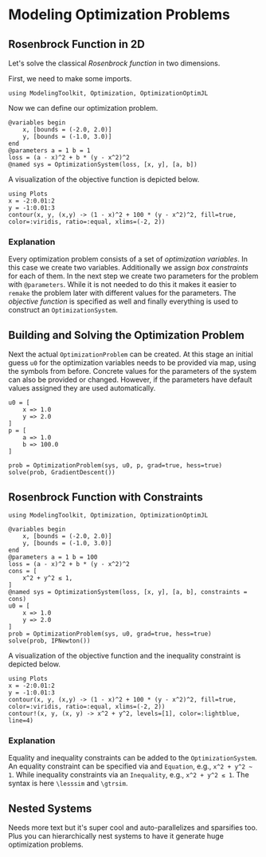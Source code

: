 # Modeling Optimization Problems

## Rosenbrock Function in 2D
Let's solve the classical _Rosenbrock function_ in two dimensions.

First, we need to make some imports.
```@example rosenbrock_2d
using ModelingToolkit, Optimization, OptimizationOptimJL
```
Now we can define our optimization problem.
```@example rosenbrock_2d
@variables begin
    x, [bounds = (-2.0, 2.0)]
    y, [bounds = (-1.0, 3.0)]
end
@parameters a = 1 b = 1
loss = (a - x)^2 + b * (y - x^2)^2
@named sys = OptimizationSystem(loss, [x, y], [a, b])
```

A visualization of the objective function is depicted below.
```@eval
using Plots
x = -2:0.01:2
y = -1:0.01:3
contour(x, y, (x,y) -> (1 - x)^2 + 100 * (y - x^2)^2, fill=true, color=:viridis, ratio=:equal, xlims=(-2, 2))
```

### Explanation
Every optimization problem consists of a set of _optimization variables_. In this case we create two variables. Additionally we assign _box constraints_ for each of them. In the next step we create two parameters for the problem with `@parameters`. While it is not needed to do this it makes it easier to `remake` the problem later with different values for the parameters. The _objective function_ is specified as well and finally everything is used to construct an `OptimizationSystem`.

## Building and Solving the Optimization Problem
Next the actual `OptimizationProblem` can be created. At this stage an initial guess `u0` for the optimization variables needs to be provided via map, using the symbols from before. Concrete values for the parameters of the system can also be provided or changed. However, if the parameters have default values assigned they are used automatically.
```@example rosenbrock_2d
u0 = [
    x => 1.0
    y => 2.0
]
p = [
    a => 1.0
    b => 100.0
]

prob = OptimizationProblem(sys, u0, p, grad=true, hess=true)
solve(prob, GradientDescent())
```

## Rosenbrock Function with Constraints
```@example rosenbrock_2d_cstr
using ModelingToolkit, Optimization, OptimizationOptimJL

@variables begin
    x, [bounds = (-2.0, 2.0)]
    y, [bounds = (-1.0, 3.0)]
end
@parameters a = 1 b = 100
loss = (a - x)^2 + b * (y - x^2)^2
cons = [
    x^2 + y^2 ≲ 1,
]
@named sys = OptimizationSystem(loss, [x, y], [a, b], constraints = cons)
u0 = [
    x => 1.0
    y => 2.0
]
prob = OptimizationProblem(sys, u0, grad=true, hess=true)
solve(prob, IPNewton())
```

A visualization of the objective function and the inequality constraint is depicted below.
```@eval
using Plots
x = -2:0.01:2
y = -1:0.01:3
contour(x, y, (x,y) -> (1 - x)^2 + 100 * (y - x^2)^2, fill=true, color=:viridis, ratio=:equal, xlims=(-2, 2))
contour!(x, y, (x, y) -> x^2 + y^2, levels=[1], color=:lightblue, line=4)
```

### Explanation
Equality and inequality constraints can be added to the `OptimizationSystem`. An equality constraint can be specified via and `Equation`, e.g., `x^2 + y^2 ~ 1`. While inequality constraints via an `Inequality`, e.g., `x^2 + y^2 ≲ 1`. The syntax is here `\lesssim` and `\gtrsim`.

## Nested Systems
Needs more text but it's super cool and auto-parallelizes and sparsifies too.
Plus you can hierarchically nest systems to have it generate huge
optimization problems.
